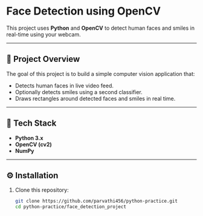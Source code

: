﻿# Face Detection using OpenCV

This project uses **Python** and **OpenCV** to detect human faces and smiles in real-time using your webcam.

---

## 🎯 Project Overview
The goal of this project is to build a simple computer vision application that:
- Detects human faces in live video feed.
- Optionally detects smiles using a second classifier.
- Draws rectangles around detected faces and smiles in real time.

---

## 🧰 Tech Stack
- **Python 3.x**
- **OpenCV (cv2)**
- **NumPy**

---

## ⚙️ Installation
1. Clone this repository:
   ```bash
   git clone https://github.com/parvathi456/python-practice.git
   cd python-practice/face_detection_project 
